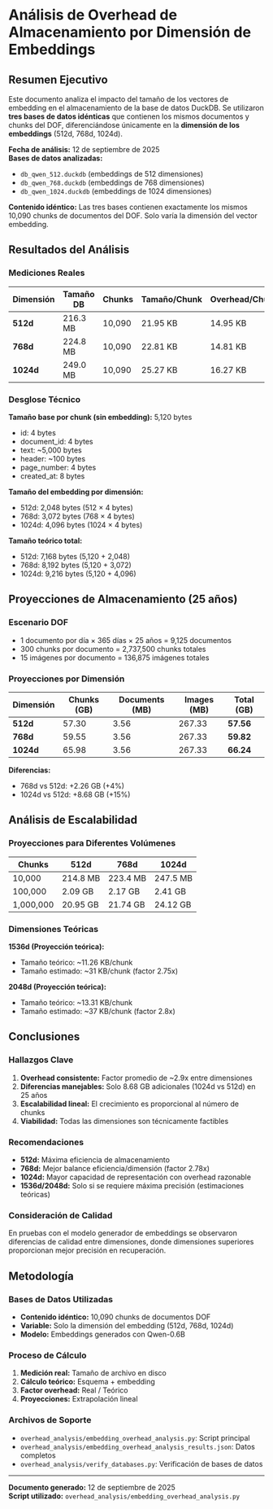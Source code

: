 # Análisis de Overhead de Almacenamiento por Dimensión de Embeddings

## Resumen Ejecutivo

Este documento analiza el impacto del tamaño de los vectores de embedding en el almacenamiento de la base de datos DuckDB. Se utilizaron **tres bases de datos idénticas** que contienen los mismos documentos y chunks del DOF, diferenciándose únicamente en la **dimensión de los embeddings** (512d, 768d, 1024d).

**Fecha de análisis:** 12 de septiembre de 2025  
**Bases de datos analizadas:** 
- `db_qwen_512.duckdb` (embeddings de 512 dimensiones)
- `db_qwen_768.duckdb` (embeddings de 768 dimensiones)  
- `db_qwen_1024.duckdb` (embeddings de 1024 dimensiones)

**Contenido idéntico:** Las tres bases contienen exactamente los mismos 10,090 chunks de documentos del DOF. Solo varía la dimensión del vector embedding.

## Resultados del Análisis

### Mediciones Reales

| Dimensión | Tamaño DB | Chunks | Tamaño/Chunk | Overhead/Chunk | Factor Overhead |
|-----------|-----------|--------|--------------|----------------|-----------------|
| **512d**  | 216.3 MB  | 10,090 | 21.95 KB     | 14.95 KB       | 3.06x          |
| **768d**  | 224.8 MB  | 10,090 | 22.81 KB     | 14.81 KB       | 2.78x          |
| **1024d** | 249.0 MB  | 10,090 | 25.27 KB     | 16.27 KB       | 2.74x          |

### Desglose Técnico

**Tamaño base por chunk (sin embedding):** 5,120 bytes
- id: 4 bytes  
- document_id: 4 bytes
- text: ~5,000 bytes
- header: ~100 bytes  
- page_number: 4 bytes
- created_at: 8 bytes

**Tamaño del embedding por dimensión:**
- 512d: 2,048 bytes (512 × 4 bytes)
- 768d: 3,072 bytes (768 × 4 bytes)  
- 1024d: 4,096 bytes (1024 × 4 bytes)

**Tamaño teórico total:**
- 512d: 7,168 bytes (5,120 + 2,048)
- 768d: 8,192 bytes (5,120 + 3,072)
- 1024d: 9,216 bytes (5,120 + 4,096)

## Proyecciones de Almacenamiento (25 años)

### Escenario DOF
- 1 documento por día × 365 días × 25 años = 9,125 documentos
- 300 chunks por documento = 2,737,500 chunks totales
- 15 imágenes por documento = 136,875 imágenes totales

### Proyecciones por Dimensión

| Dimensión | Chunks (GB) | Documents (MB) | Images (MB) | **Total (GB)** |
|-----------|-------------|----------------|-------------|----------------|
| **512d**  | 57.30       | 3.56           | 267.33      | **57.56**      |
| **768d**  | 59.55       | 3.56           | 267.33      | **59.82**      |
| **1024d** | 65.98       | 3.56           | 267.33      | **66.24**      |

**Diferencias:**
- 768d vs 512d: +2.26 GB (+4%)
- 1024d vs 512d: +8.68 GB (+15%)

## Análisis de Escalabilidad

### Proyecciones para Diferentes Volúmenes

| Chunks | 512d | 768d | 1024d |
|--------|------|------|-------|
| 10,000 | 214.8 MB | 223.4 MB | 247.5 MB |
| 100,000 | 2.09 GB | 2.17 GB | 2.41 GB |
| 1,000,000 | 20.95 GB | 21.74 GB | 24.12 GB |

### Dimensiones Teóricas

**1536d (Proyección teórica):**
- Tamaño teórico: ~11.26 KB/chunk
- Tamaño estimado: ~31 KB/chunk (factor 2.75x)

**2048d (Proyección teórica):**
- Tamaño teórico: ~13.31 KB/chunk  
- Tamaño estimado: ~37 KB/chunk (factor 2.8x)

## Conclusiones

### Hallazgos Clave
1. **Overhead consistente:** Factor promedio de ~2.9x entre dimensiones
2. **Diferencias manejables:** Solo 8.68 GB adicionales (1024d vs 512d) en 25 años
3. **Escalabilidad lineal:** El crecimiento es proporcional al número de chunks
4. **Viabilidad:** Todas las dimensiones son técnicamente factibles

### Recomendaciones
- **512d:** Máxima eficiencia de almacenamiento
- **768d:** Mejor balance eficiencia/dimensión (factor 2.78x)
- **1024d:** Mayor capacidad de representación con overhead razonable
- **1536d/2048d:** Solo si se requiere máxima precisión (estimaciones teóricas)

### Consideración de Calidad
En pruebas con el modelo generador de embeddings se observaron diferencias de calidad entre dimensiones, donde dimensiones superiores proporcionan mejor precisión en recuperación.

## Metodología

### Bases de Datos Utilizadas
- **Contenido idéntico:** 10,090 chunks de documentos DOF
- **Variable:** Solo la dimensión del embedding (512d, 768d, 1024d)  
- **Modelo:** Embeddings generados con Qwen-0.6B

### Proceso de Cálculo
1. **Medición real:** Tamaño de archivo en disco
2. **Cálculo teórico:** Esquema + embedding  
3. **Factor overhead:** Real / Teórico
4. **Proyecciones:** Extrapolación lineal

### Archivos de Soporte
- `overhead_analysis/embedding_overhead_analysis.py`: Script principal
- `overhead_analysis/embedding_overhead_analysis_results.json`: Datos completos
- `overhead_analysis/verify_databases.py`: Verificación de bases de datos

---

**Documento generado:** 12 de septiembre de 2025  
**Script utilizado:** `overhead_analysis/embedding_overhead_analysis.py`